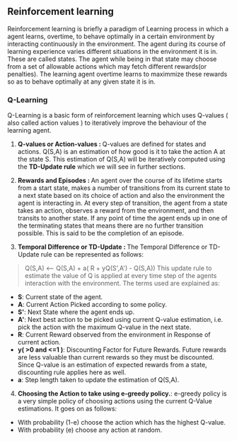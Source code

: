 ## Reinforcement learning

Reinforcement learning is briefly a paradigm of Learning process in which a agent learns, overtime, to behave optimally in a certain environment by interacting continuously in the environment. The agent during its course of learning experience varies different situations in the environment it is in. These are called states. The agent while being in that state may choose from a set of allowable actions which may fetch different rewards(or penalties). The learning agent overtime learns to maximmize these rewards so as to behave optimally at any given state it is in.

### Q-Learning

Q-Learning is a basic form of reinforcement learning which uses Q-values ( also called action values ) to iteratively improve the behaviour of the learning agent.

1. <strong>Q-values or Action-values : </strong> Q-values are defined for states and actions. Q(S,A) is an estimation of how good is it to take the action A at the state S. This estimation of Q(S,A) will be iteratively computed using the <strong>TD-Update rule</strong> which we will see in further sections.

2. <strong>Rewards and Episodes : </strong>An agent over the course of its lifetime starts from a start state, makes a number of transitions from its current state to a next state based on its choice of action and also the environment the agent is interacting in. At every step of transition, the agent from a state takes an action, observes a reward from the environment, and then transits to another state. If any point of time the agent ends up in one of the terminating states that means there are no further transition possible. This is said to be the completion of an episode.

3. <strong>Temporal Difference or TD-Update : </strong> The Temporal Difference or TD-Update rule can be represented as follows:
> Q(S,A) <-- Q(S,A) + a( R + yQ(S',A') - Q(S,A))
This update rule to estimate the value of Q is applied at every time step of the agents interaction with the environment. The terms used are explained as:
* <strong>S</strong>: Current state of the agent.
* <strong>A</strong>: Current Action Picked according to some policy.
* <strong>S'</strong>: Next State where the agent ends up.
* <strong>A'</strong>: Next best action to be picked using current Q-value estimation, i.e. pick the action with the maximum Q-value in the next state.
* <strong>R</strong>: Current Reward observed from the environment in Response of current action.
* <strong>y( >0 and <=1 )</strong>: Discounting Factor for Future Rewards. Future rewards are less valuable than current rewards so they must be discounted. Since Q-value is an estimation of expected rewards from a state, discounting rule applies here as well.
* <strong>a</strong>: Step length taken to update the estimation of Q(S,A).

4. <strong>Choosing the Action to take using e-greedy policy.</strong>:
e-greedy policy is a very simple policy of choosing actions using the current Q-Value estimations. It goes on as follows:
* With probability (1-e) choose the action which has the highest Q-value.
* With probability (e) choose any action at random.